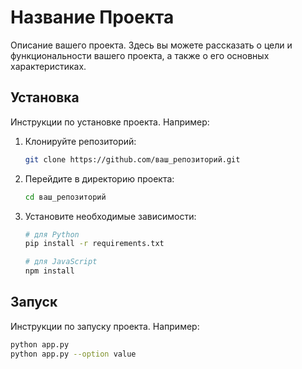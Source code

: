 # Название Проекта

Описание вашего проекта. Здесь вы можете рассказать о цели и функциональности вашего проекта, а также о его основных характеристиках.

## Установка

Инструкции по установке проекта. Например:

1. Клонируйте репозиторий:
   ```bash
   git clone https://github.com/ваш_репозиторий.git

2. Перейдите в директорию проекта:
   ```bash
   cd ваш_репозиторий

3. Установите необходимые зависимости:
   ```bash
   # для Python
   pip install -r requirements.txt
   
   # для JavaScript
   npm install

## Запуск

Инструкции по запуску проекта. Например:
   ```bash
   python app.py
   python app.py --option value